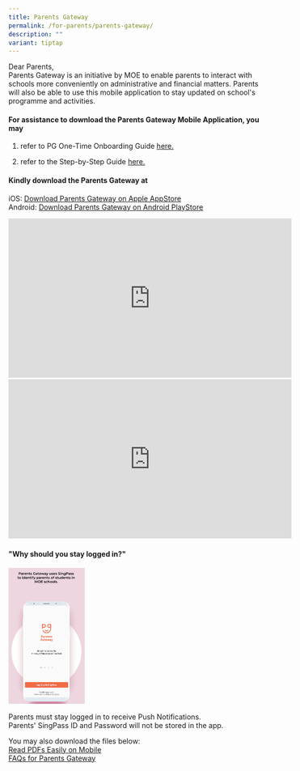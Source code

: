 ```yaml
---
title: Parents Gateway
permalink: /for-parents/parents-gateway/
description: ""
variant: tiptap
---
```

<p>Dear Parents,
<br>Parents Gateway is an initiative by MOE to enable parents to interact
with schools more conveniently on administrative and financial matters.
Parents will also be able to use this mobile application to stay updated
on school's programme and activities.</p>
<h4>For assistance to download the Parents Gateway Mobile Application, you may</h4>
<ol data-tight="true" class="tight">
<li>
<p>refer to PG One-Time Onboarding Guide <a href="/files/PG_One_Time_Onboarding.pdf" rel="noopener nofollow" target="_blank">here.</a>
</p>
</li>
<li>
<p>refer to the&nbsp;Step-by-Step Guide <a href="/files/PG_Mobile_App_User_Guide__April_2024__for_Parents.pdf" rel="noopener nofollow" target="_blank">here.</a>
</p>
</li>
</ol>
<h4>Kindly download the Parents Gateway at</h4>
<p>iOS:&nbsp;<a href="https://itunes.apple.com/sg/app/parents-gateway/id1267198708?mt=8" rel="noopener noreferrer nofollow" target="_blank">Download Parents Gateway on Apple AppStore</a>&nbsp;
<br>Android:&nbsp;<a href="https://play.google.com/store/apps/details?id=com.moe.pgp&amp;hl=en_SG" rel="noopener noreferrer nofollow" target="_blank">Download Parents Gateway on Android PlayStore</a>
</p>
<div class="iframe-wrapper">
<iframe height="315" width="560" allowfullscreen="true" frameborder="0" src="https://www.youtube.com/embed/EKpiTM5axNA"></iframe>
</div>
<div class="iframe-wrapper">
<iframe height="315" width="560" allowfullscreen="true" frameborder="0" src="https://www.youtube.com/embed/PCM5o8jAncc"></iframe>
</div>
<h4>"Why should you stay logged in?"</h4>
<div class="isomer-image-wrapper">
<img style="width:30%" height="auto" width="100%" src="/images/PGAnimatedGif.gif">
</div>
<p>Parents must stay logged in to receive Push Notifications.
<br>Parents' SingPass ID and Password will not be stored in the app.</p>
<p>You may also download the files below:
<br><a href="/files/Read%20PDFs%20easily%20on%20mobile.pdf" rel="noopener noreferrer nofollow" target="_blank">Read PDFs Easily on Mobile</a>
<br><a href="/files/FAQs_for_Parents_Gateway.pdf" rel="noopener nofollow" target="_blank">FAQs for Parents Gateway</a>
</p>
<p></p>